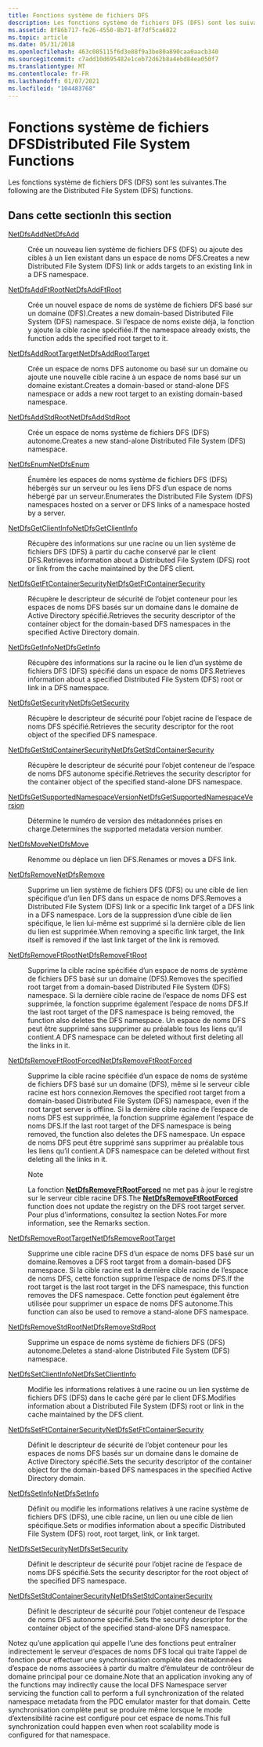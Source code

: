 ```yaml
---
title: Fonctions système de fichiers DFS
description: Les fonctions système de fichiers DFS (DFS) sont les suivantes.
ms.assetid: 8f86b717-fe26-4550-8b71-8f7df5ca6022
ms.topic: article
ms.date: 05/31/2018
ms.openlocfilehash: 463c085115f6d3e88f9a3be80a890caa0aacb340
ms.sourcegitcommit: c7add10d695482e1ceb72d62b8a4ebd84ea050f7
ms.translationtype: MT
ms.contentlocale: fr-FR
ms.lasthandoff: 01/07/2021
ms.locfileid: "104483768"
---
```

# <a name="distributed-file-system-functions"></a><span data-ttu-id="663bb-103">Fonctions système de fichiers DFS</span><span class="sxs-lookup"><span data-stu-id="663bb-103">Distributed File System Functions</span></span>

<span data-ttu-id="663bb-104">Les fonctions système de fichiers DFS (DFS) sont les suivantes.</span><span class="sxs-lookup"><span data-stu-id="663bb-104">The following are the Distributed File System (DFS) functions.</span></span>

## <a name="in-this-section"></a><span data-ttu-id="663bb-105">Dans cette section</span><span class="sxs-lookup"><span data-stu-id="663bb-105">In this section</span></span>

<dl> <dt>

[<span data-ttu-id="663bb-106">NetDfsAdd</span><span class="sxs-lookup"><span data-stu-id="663bb-106">NetDfsAdd</span></span>](/windows/desktop/api/lmdfs/nf-lmdfs-netdfsadd)
</dt> <dd>
<span data-ttu-id="663bb-107">Crée un nouveau lien système de fichiers DFS (DFS) ou ajoute des cibles à un lien existant dans un espace de noms DFS.</span><span class="sxs-lookup"><span data-stu-id="663bb-107">Creates a new Distributed File System (DFS) link or adds targets to an existing link in a DFS namespace.</span></span>

</dd> <dt>

[<span data-ttu-id="663bb-108">NetDfsAddFtRoot</span><span class="sxs-lookup"><span data-stu-id="663bb-108">NetDfsAddFtRoot</span></span>](/windows/desktop/api/lmdfs/nf-lmdfs-netdfsaddftroot)
</dt> <dd>
<span data-ttu-id="663bb-109">Crée un nouvel espace de noms de système de fichiers DFS basé sur un domaine (DFS).</span><span class="sxs-lookup"><span data-stu-id="663bb-109">Creates a new domain-based Distributed File System (DFS) namespace.</span></span> <span data-ttu-id="663bb-110">Si l’espace de noms existe déjà, la fonction y ajoute la cible racine spécifiée.</span><span class="sxs-lookup"><span data-stu-id="663bb-110">If the namespace already exists, the function adds the specified root target to it.</span></span>

</dd> <dt>

[<span data-ttu-id="663bb-111">NetDfsAddRootTarget</span><span class="sxs-lookup"><span data-stu-id="663bb-111">NetDfsAddRootTarget</span></span>](/windows/desktop/api/lmdfs/nf-lmdfs-netdfsaddroottarget)
</dt> <dd>
<span data-ttu-id="663bb-112">Crée un espace de noms DFS autonome ou basé sur un domaine ou ajoute une nouvelle cible racine à un espace de noms basé sur un domaine existant.</span><span class="sxs-lookup"><span data-stu-id="663bb-112">Creates a domain-based or stand-alone DFS namespace or adds a new root target to an existing domain-based namespace.</span></span>

</dd> <dt>

[<span data-ttu-id="663bb-113">NetDfsAddStdRoot</span><span class="sxs-lookup"><span data-stu-id="663bb-113">NetDfsAddStdRoot</span></span>](/windows/desktop/api/lmdfs/nf-lmdfs-netdfsaddstdroot)
</dt> <dd>
<span data-ttu-id="663bb-114">Crée un espace de noms système de fichiers DFS (DFS) autonome.</span><span class="sxs-lookup"><span data-stu-id="663bb-114">Creates a new stand-alone Distributed File System (DFS) namespace.</span></span>

</dd> <dt>

[<span data-ttu-id="663bb-115">NetDfsEnum</span><span class="sxs-lookup"><span data-stu-id="663bb-115">NetDfsEnum</span></span>](/windows/desktop/api/lmdfs/nf-lmdfs-netdfsenum)
</dt> <dd>
<span data-ttu-id="663bb-116">Énumère les espaces de noms système de fichiers DFS (DFS) hébergés sur un serveur ou les liens DFS d’un espace de noms hébergé par un serveur.</span><span class="sxs-lookup"><span data-stu-id="663bb-116">Enumerates the Distributed File System (DFS) namespaces hosted on a server or DFS links of a namespace hosted by a server.</span></span>

</dd> <dt>

[<span data-ttu-id="663bb-117">NetDfsGetClientInfo</span><span class="sxs-lookup"><span data-stu-id="663bb-117">NetDfsGetClientInfo</span></span>](/windows/desktop/api/lmdfs/nf-lmdfs-netdfsgetclientinfo)
</dt> <dd>
<span data-ttu-id="663bb-118">Récupère des informations sur une racine ou un lien système de fichiers DFS (DFS) à partir du cache conservé par le client DFS.</span><span class="sxs-lookup"><span data-stu-id="663bb-118">Retrieves information about a Distributed File System (DFS) root or link from the cache maintained by the DFS client.</span></span>

</dd> <dt>

[<span data-ttu-id="663bb-119">NetDfsGetFtContainerSecurity</span><span class="sxs-lookup"><span data-stu-id="663bb-119">NetDfsGetFtContainerSecurity</span></span>](/windows/desktop/api/lmdfs/nf-lmdfs-netdfsgetftcontainersecurity)
</dt> <dd>
<span data-ttu-id="663bb-120">Récupère le descripteur de sécurité de l’objet conteneur pour les espaces de noms DFS basés sur un domaine dans le domaine de Active Directory spécifié.</span><span class="sxs-lookup"><span data-stu-id="663bb-120">Retrieves the security descriptor of the container object for the domain-based DFS namespaces in the specified Active Directory domain.</span></span>

</dd> <dt>

[<span data-ttu-id="663bb-121">NetDfsGetInfo</span><span class="sxs-lookup"><span data-stu-id="663bb-121">NetDfsGetInfo</span></span>](/windows/desktop/api/lmdfs/nf-lmdfs-netdfsgetinfo)
</dt> <dd>
<span data-ttu-id="663bb-122">Récupère des informations sur la racine ou le lien d’un système de fichiers DFS (DFS) spécifié dans un espace de noms DFS.</span><span class="sxs-lookup"><span data-stu-id="663bb-122">Retrieves information about a specified Distributed File System (DFS) root or link in a DFS namespace.</span></span>

</dd> <dt>

[<span data-ttu-id="663bb-123">NetDfsGetSecurity</span><span class="sxs-lookup"><span data-stu-id="663bb-123">NetDfsGetSecurity</span></span>](/windows/desktop/api/lmdfs/nf-lmdfs-netdfsgetsecurity)
</dt> <dd>
<span data-ttu-id="663bb-124">Récupère le descripteur de sécurité pour l’objet racine de l’espace de noms DFS spécifié.</span><span class="sxs-lookup"><span data-stu-id="663bb-124">Retrieves the security descriptor for the root object of the specified DFS namespace.</span></span>

</dd> <dt>

[<span data-ttu-id="663bb-125">NetDfsGetStdContainerSecurity</span><span class="sxs-lookup"><span data-stu-id="663bb-125">NetDfsGetStdContainerSecurity</span></span>](/windows/desktop/api/lmdfs/nf-lmdfs-netdfsgetstdcontainersecurity)
</dt> <dd>
<span data-ttu-id="663bb-126">Récupère le descripteur de sécurité pour l’objet conteneur de l’espace de noms DFS autonome spécifié.</span><span class="sxs-lookup"><span data-stu-id="663bb-126">Retrieves the security descriptor for the container object of the specified stand-alone DFS namespace.</span></span>

</dd> <dt>

[<span data-ttu-id="663bb-127">NetDfsGetSupportedNamespaceVersion</span><span class="sxs-lookup"><span data-stu-id="663bb-127">NetDfsGetSupportedNamespaceVersion</span></span>](/windows/desktop/api/lmdfs/nf-lmdfs-netdfsgetsupportednamespaceversion)
</dt> <dd>
<span data-ttu-id="663bb-128">Détermine le numéro de version des métadonnées prises en charge.</span><span class="sxs-lookup"><span data-stu-id="663bb-128">Determines the supported metadata version number.</span></span>

</dd> <dt>

[<span data-ttu-id="663bb-129">NetDfsMove</span><span class="sxs-lookup"><span data-stu-id="663bb-129">NetDfsMove</span></span>](/windows/desktop/api/lmdfs/nf-lmdfs-netdfsmove)
</dt> <dd>
<span data-ttu-id="663bb-130">Renomme ou déplace un lien DFS.</span><span class="sxs-lookup"><span data-stu-id="663bb-130">Renames or moves a DFS link.</span></span>

</dd> <dt>

[<span data-ttu-id="663bb-131">NetDfsRemove</span><span class="sxs-lookup"><span data-stu-id="663bb-131">NetDfsRemove</span></span>](/windows/desktop/api/lmdfs/nf-lmdfs-netdfsremove)
</dt> <dd>
<span data-ttu-id="663bb-132">Supprime un lien système de fichiers DFS (DFS) ou une cible de lien spécifique d’un lien DFS dans un espace de noms DFS.</span><span class="sxs-lookup"><span data-stu-id="663bb-132">Removes a Distributed File System (DFS) link or a specific link target of a DFS link in a DFS namespace.</span></span> <span data-ttu-id="663bb-133">Lors de la suppression d’une cible de lien spécifique, le lien lui-même est supprimé si la dernière cible de lien du lien est supprimée.</span><span class="sxs-lookup"><span data-stu-id="663bb-133">When removing a specific link target, the link itself is removed if the last link target of the link is removed.</span></span>

</dd> <dt>

[<span data-ttu-id="663bb-134">NetDfsRemoveFtRoot</span><span class="sxs-lookup"><span data-stu-id="663bb-134">NetDfsRemoveFtRoot</span></span>](/windows/desktop/api/lmdfs/nf-lmdfs-netdfsremoveftroot)
</dt> <dd>
<span data-ttu-id="663bb-135">Supprime la cible racine spécifiée d’un espace de noms de système de fichiers DFS basé sur un domaine (DFS).</span><span class="sxs-lookup"><span data-stu-id="663bb-135">Removes the specified root target from a domain-based Distributed File System (DFS) namespace.</span></span> <span data-ttu-id="663bb-136">Si la dernière cible racine de l’espace de noms DFS est supprimée, la fonction supprime également l’espace de noms DFS.</span><span class="sxs-lookup"><span data-stu-id="663bb-136">If the last root target of the DFS namespace is being removed, the function also deletes the DFS namespace.</span></span> <span data-ttu-id="663bb-137">Un espace de noms DFS peut être supprimé sans supprimer au préalable tous les liens qu’il contient.</span><span class="sxs-lookup"><span data-stu-id="663bb-137">A DFS namespace can be deleted without first deleting all the links in it.</span></span>

</dd> <dt>

[<span data-ttu-id="663bb-138">NetDfsRemoveFtRootForced</span><span class="sxs-lookup"><span data-stu-id="663bb-138">NetDfsRemoveFtRootForced</span></span>](/windows/desktop/api/lmdfs/nf-lmdfs-netdfsremoveftrootforced)
</dt> <dd>
<span data-ttu-id="663bb-139">Supprime la cible racine spécifiée d’un espace de noms de système de fichiers DFS basé sur un domaine (DFS), même si le serveur cible racine est hors connexion.</span><span class="sxs-lookup"><span data-stu-id="663bb-139">Removes the specified root target from a domain-based Distributed File System (DFS) namespace, even if the root target server is offline.</span></span> <span data-ttu-id="663bb-140">Si la dernière cible racine de l’espace de noms DFS est supprimée, la fonction supprime également l’espace de noms DFS.</span><span class="sxs-lookup"><span data-stu-id="663bb-140">If the last root target of the DFS namespace is being removed, the function also deletes the DFS namespace.</span></span> <span data-ttu-id="663bb-141">Un espace de noms DFS peut être supprimé sans supprimer au préalable tous les liens qu’il contient.</span><span class="sxs-lookup"><span data-stu-id="663bb-141">A DFS namespace can be deleted without first deleting all the links in it.</span></span>

> [!Note]
> <span data-ttu-id="663bb-142">La fonction [**NetDfsRemoveFtRootForced**](/windows/desktop/api/lmdfs/nf-lmdfs-netdfsremoveftrootforced) ne met pas à jour le registre sur le serveur cible racine DFS.</span><span class="sxs-lookup"><span data-stu-id="663bb-142">The [**NetDfsRemoveFtRootForced**](/windows/desktop/api/lmdfs/nf-lmdfs-netdfsremoveftrootforced) function does not update the registry on the DFS root target server.</span></span> <span data-ttu-id="663bb-143">Pour plus d'informations, consultez la section Notes.</span><span class="sxs-lookup"><span data-stu-id="663bb-143">For more information, see the Remarks section.</span></span>

</dd> <dt>

[<span data-ttu-id="663bb-144">NetDfsRemoveRootTarget</span><span class="sxs-lookup"><span data-stu-id="663bb-144">NetDfsRemoveRootTarget</span></span>](/windows/desktop/api/lmdfs/nf-lmdfs-netdfsremoveroottarget)
</dt> <dd>
<span data-ttu-id="663bb-145">Supprime une cible racine DFS d’un espace de noms DFS basé sur un domaine.</span><span class="sxs-lookup"><span data-stu-id="663bb-145">Removes a DFS root target from a domain-based DFS namespace.</span></span> <span data-ttu-id="663bb-146">Si la cible racine est la dernière cible racine de l’espace de noms DFS, cette fonction supprime l’espace de noms DFS.</span><span class="sxs-lookup"><span data-stu-id="663bb-146">If the root target is the last root target in the DFS namespace, this function removes the DFS namespace.</span></span> <span data-ttu-id="663bb-147">Cette fonction peut également être utilisée pour supprimer un espace de noms DFS autonome.</span><span class="sxs-lookup"><span data-stu-id="663bb-147">This function can also be used to remove a stand-alone DFS namespace.</span></span>

</dd> <dt>

[<span data-ttu-id="663bb-148">NetDfsRemoveStdRoot</span><span class="sxs-lookup"><span data-stu-id="663bb-148">NetDfsRemoveStdRoot</span></span>](/windows/desktop/api/lmdfs/nf-lmdfs-netdfsremovestdroot)
</dt> <dd>
<span data-ttu-id="663bb-149">Supprime un espace de noms système de fichiers DFS (DFS) autonome.</span><span class="sxs-lookup"><span data-stu-id="663bb-149">Deletes a stand-alone Distributed File System (DFS) namespace.</span></span>

</dd> <dt>

[<span data-ttu-id="663bb-150">NetDfsSetClientInfo</span><span class="sxs-lookup"><span data-stu-id="663bb-150">NetDfsSetClientInfo</span></span>](/windows/desktop/api/lmdfs/nf-lmdfs-netdfssetclientinfo)
</dt> <dd>
<span data-ttu-id="663bb-151">Modifie les informations relatives à une racine ou un lien système de fichiers DFS (DFS) dans le cache géré par le client DFS.</span><span class="sxs-lookup"><span data-stu-id="663bb-151">Modifies information about a Distributed File System (DFS) root or link in the cache maintained by the DFS client.</span></span>

</dd> <dt>

[<span data-ttu-id="663bb-152">NetDfsSetFtContainerSecurity</span><span class="sxs-lookup"><span data-stu-id="663bb-152">NetDfsSetFtContainerSecurity</span></span>](/windows/desktop/api/lmdfs/nf-lmdfs-netdfssetftcontainersecurity)
</dt> <dd>
<span data-ttu-id="663bb-153">Définit le descripteur de sécurité de l’objet conteneur pour les espaces de noms DFS basés sur un domaine dans le domaine de Active Directory spécifié.</span><span class="sxs-lookup"><span data-stu-id="663bb-153">Sets the security descriptor of the container object for the domain-based DFS namespaces in the specified Active Directory domain.</span></span>

</dd> <dt>

[<span data-ttu-id="663bb-154">NetDfsSetInfo</span><span class="sxs-lookup"><span data-stu-id="663bb-154">NetDfsSetInfo</span></span>](/windows/desktop/api/lmdfs/nf-lmdfs-netdfssetinfo)
</dt> <dd>
<span data-ttu-id="663bb-155">Définit ou modifie les informations relatives à une racine système de fichiers DFS (DFS), une cible racine, un lien ou une cible de lien spécifique.</span><span class="sxs-lookup"><span data-stu-id="663bb-155">Sets or modifies information about a specific Distributed File System (DFS) root, root target, link, or link target.</span></span>

</dd> <dt>

[<span data-ttu-id="663bb-156">NetDfsSetSecurity</span><span class="sxs-lookup"><span data-stu-id="663bb-156">NetDfsSetSecurity</span></span>](/windows/desktop/api/lmdfs/nf-lmdfs-netdfssetsecurity)
</dt> <dd>
<span data-ttu-id="663bb-157">Définit le descripteur de sécurité pour l’objet racine de l’espace de noms DFS spécifié.</span><span class="sxs-lookup"><span data-stu-id="663bb-157">Sets the security descriptor for the root object of the specified DFS namespace.</span></span>

</dd> <dt>

[<span data-ttu-id="663bb-158">NetDfsSetStdContainerSecurity</span><span class="sxs-lookup"><span data-stu-id="663bb-158">NetDfsSetStdContainerSecurity</span></span>](/windows/desktop/api/lmdfs/nf-lmdfs-netdfssetstdcontainersecurity)
</dt> <dd>
<span data-ttu-id="663bb-159">Définit le descripteur de sécurité pour l’objet conteneur de l’espace de noms DFS autonome spécifié.</span><span class="sxs-lookup"><span data-stu-id="663bb-159">Sets the security descriptor for the container object of the specified stand-alone DFS namespace.</span></span>

</dd> </dl>

<span data-ttu-id="663bb-160">Notez qu’une application qui appelle l’une des fonctions peut entraîner indirectement le serveur d’espaces de noms DFS local qui traite l’appel de fonction pour effectuer une synchronisation complète des métadonnées d’espace de noms associées à partir du maître d’émulateur de contrôleur de domaine principal pour ce domaine.</span><span class="sxs-lookup"><span data-stu-id="663bb-160">Note that an application invoking any of the functions may indirectly cause the local DFS Namespace server servicing the function call to perform a full synchronization of the related namespace metadata from the PDC emulator master for that domain.</span></span> <span data-ttu-id="663bb-161">Cette synchronisation complète peut se produire même lorsque le mode d’extensibilité racine est configuré pour cet espace de noms.</span><span class="sxs-lookup"><span data-stu-id="663bb-161">This full synchronization could happen even when root scalability mode is configured for that namespace.</span></span>
